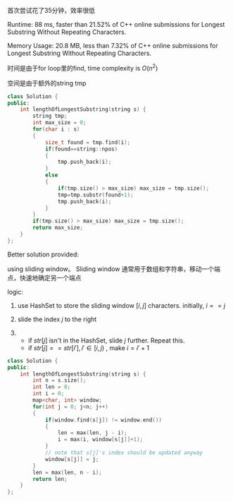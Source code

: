 首次尝试花了35分钟，效率很低

Runtime: 88 ms, faster than 21.52% of C++ online submissions for Longest Substring Without Repeating Characters.

Memory Usage: 20.8 MB, less than 7.32% of C++ online submissions for Longest Substring Without Repeating Characters.

时间是由于for loop里的find, time complexity is $O(n^2)$

空间是由于额外的string tmp

```c++
class Solution {
public:
    int lengthOfLongestSubstring(string s) {
        string tmp;
        int max_size = 0;
        for(char i : s)
        {
            size_t found = tmp.find(i);
            if(found==string::npos)
            {
                tmp.push_back(i);
            }
            else
            {
                if(tmp.size() > max_size) max_size = tmp.size();
                tmp=tmp.substr(found+1);
                tmp.push_back(i);
            }
        }
        if(tmp.size() > max_size) max_size = tmp.size();
        return max_size;
    }
};
```

Better solution provided:

using sliding window。 Sliding window 通常用于数组和字符串，移动一个端点，快速地确定另一个端点

logic:

1. use HashSet to store the sliding window $[i, j]$ characters. initially, $i==j$

2. slide the index $j$ to the right

3. - if $str[j]$  isn't in the HashSet, slide $j$ further. Repeat this.
   - if $str[j] == str[i'],i'\in[i,j)$ , make $i=i'+1$

   

```C++
class Solution {
public:
    int lengthOfLongestSubstring(string s) {
        int n = s.size();
        int len = 0;
        int i = 0;
        map<char, int> window;
        for(int j = 0; j<n; j++)
        {
            if(window.find(s[j]) != window.end())
            {
                len = max(len, j - i);
                i = max(i, window[s[j]]+1);
            }
            // note that s[j]'s index should be updated anyway
            window[s[j]] = j;
        }
        len = max(len, n - i);
        return len;
    }
};
```

